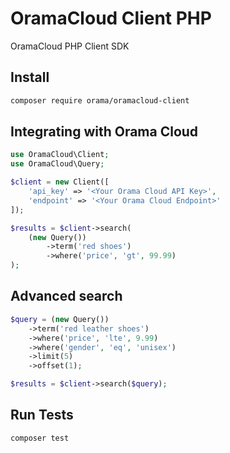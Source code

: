 # OramaCloud Client PHP

OramaCloud PHP Client SDK

## Install

```sh
composer require orama/oramacloud-client
```

## Integrating with Orama Cloud

```php
use OramaCloud\Client;
use OramaCloud\Query;

$client = new Client([
    'api_key' => '<Your Orama Cloud API Key>',
    'endpoint' => '<Your Orama Cloud Endpoint>'
]);

$results = $client->search(
    (new Query())
        ->term('red shoes')
        ->where('price', 'gt', 99.99)
);
```

## Advanced search

```php
$query = (new Query())
    ->term('red leather shoes')
    ->where('price', 'lte', 9.99)
    ->where('gender', 'eq', 'unisex')
    ->limit(5)
    ->offset(1);

$results = $client->search($query);
```

## Run Tests

```sh
composer test
```
